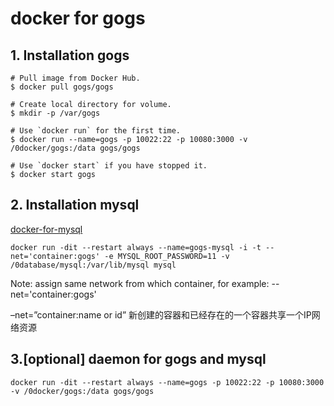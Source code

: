 # docker for gogs

## 1. Installation gogs
```
# Pull image from Docker Hub.
$ docker pull gogs/gogs

# Create local directory for volume.
$ mkdir -p /var/gogs

# Use `docker run` for the first time.
$ docker run --name=gogs -p 10022:22 -p 10080:3000 -v /0docker/gogs:/data gogs/gogs

# Use `docker start` if you have stopped it.
$ docker start gogs
```
## 2. Installation mysql
[docker-for-mysql](./docker-for-mysql.md)

```
docker run -dit --restart always --name=gogs-mysql -i -t --net='container:gogs' -e MYSQL_ROOT_PASSWORD=11 -v /0database/mysql:/var/lib/mysql mysql
```
Note: assign same network from which container, for example: --net='container:gogs'

–net=”container:name or id” 新创建的容器和已经存在的一个容器共享一个IP网络资源

## 3.[optional] daemon for gogs and mysql

```
docker run -dit --restart always --name=gogs -p 10022:22 -p 10080:3000 -v /0docker/gogs:/data gogs/gogs
```
